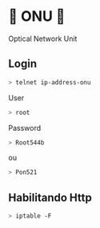 # 🎱 ONU 🎱
Optical Network Unit

## Login

```bash
> telnet ip-address-onu
```

User

```bash
> root
```

Password 

```bash
> Root544b
```
ou
```bash
> Pon521
```

## Habilitando Http

```bash
> iptable -F
```
